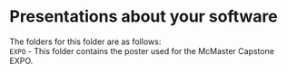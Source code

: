 # Presentations about your software

The folders for this folder are as follows:  
`EXPO` - This folder contains the poster used for the McMaster Capstone EXPO.
